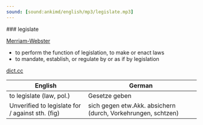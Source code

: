 ```yaml
---
sound: [sound:ankimd/english/mp3/legislate.mp3]
---
```


\### legislate

[Merriam-Webster](https://www.merriam-webster.com/dictionary/legislate)

- to perform the function of legislation, to make or enact laws
- to mandate, establish, or regulate by or as if by legislation

[dict.cc](https://www.dict.cc/legislate)

| English        | German       |
| -------------- | ------------ |
| to legislate (law, pol.) | Gesetze geben |
| Unverified to legislate for / against sth. (fig) | sich gegen etw.Akk. absichern (durch, Vorkehrungen, schtzen) |
